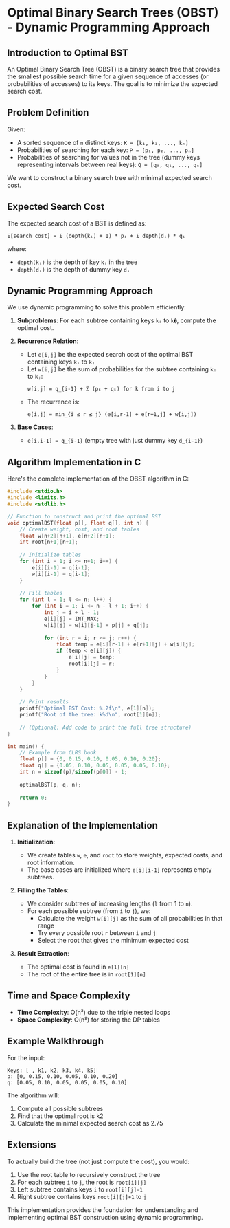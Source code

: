 # Optimal Binary Search Trees (OBST) - Dynamic Programming Approach

## Introduction to Optimal BST

An Optimal Binary Search Tree (OBST) is a binary search tree that provides the smallest possible search time for a given sequence of accesses (or probabilities of accesses) to its keys. The goal is to minimize the expected search cost.

## Problem Definition

Given:
- A sorted sequence of `n` distinct keys: `K = [k₁, k₂, ..., kₙ]`
- Probabilities of searching for each key: `P = [p₁, p₂, ..., pₙ]`
- Probabilities of searching for values not in the tree (dummy keys representing intervals between real keys): `Q = [q₀, q₁, ..., qₙ]`

We want to construct a binary search tree with minimal expected search cost.

## Expected Search Cost

The expected search cost of a BST is defined as:
```
E[search cost] = Σ (depth(kᵢ) + 1) * pᵢ + Σ depth(dᵢ) * qᵢ
```
where:
- `depth(kᵢ)` is the depth of key `kᵢ` in the tree
- `depth(dᵢ)` is the depth of dummy key `dᵢ`

## Dynamic Programming Approach

We use dynamic programming to solve this problem efficiently:

1. **Subproblems**: For each subtree containing keys `kᵢ` to `k�`, compute the optimal cost.

2. **Recurrence Relation**:
   - Let `e[i,j]` be the expected search cost of the optimal BST containing keys `kᵢ` to `kⱼ`
   - Let `w[i,j]` be the sum of probabilities for the subtree containing `kᵢ` to `kⱼ`:
     ```
     w[i,j] = q_{i-1} + Σ (pₖ + qₖ) for k from i to j
     ```
   - The recurrence is:
     ```
     e[i,j] = min_{i ≤ r ≤ j} (e[i,r-1] + e[r+1,j] + w[i,j])
     ```

3. **Base Cases**:
   - `e[i,i-1] = q_{i-1}` (empty tree with just dummy key `d_{i-1}`)

## Algorithm Implementation in C

Here's the complete implementation of the OBST algorithm in C:

```c
#include <stdio.h>
#include <limits.h>
#include <stdlib.h>

// Function to construct and print the optimal BST
void optimalBST(float p[], float q[], int n) {
    // Create weight, cost, and root tables
    float w[n+2][n+1], e[n+2][n+1];
    int root[n+1][n+1];
    
    // Initialize tables
    for (int i = 1; i <= n+1; i++) {
        e[i][i-1] = q[i-1];
        w[i][i-1] = q[i-1];
    }
    
    // Fill tables
    for (int l = 1; l <= n; l++) {
        for (int i = 1; i <= n - l + 1; i++) {
            int j = i + l - 1;
            e[i][j] = INT_MAX;
            w[i][j] = w[i][j-1] + p[j] + q[j];
            
            for (int r = i; r <= j; r++) {
                float temp = e[i][r-1] + e[r+1][j] + w[i][j];
                if (temp < e[i][j]) {
                    e[i][j] = temp;
                    root[i][j] = r;
                }
            }
        }
    }
    
    // Print results
    printf("Optimal BST Cost: %.2f\n", e[1][n]);
    printf("Root of the tree: k%d\n", root[1][n]);
    
    // (Optional: Add code to print the full tree structure)
}

int main() {
    // Example from CLRS book
    float p[] = {0, 0.15, 0.10, 0.05, 0.10, 0.20};
    float q[] = {0.05, 0.10, 0.05, 0.05, 0.05, 0.10};
    int n = sizeof(p)/sizeof(p[0]) - 1;
    
    optimalBST(p, q, n);
    
    return 0;
}
```

## Explanation of the Implementation

1. **Initialization**:
   - We create tables `w`, `e`, and `root` to store weights, expected costs, and root information.
   - The base cases are initialized where `e[i][i-1]` represents empty subtrees.

2. **Filling the Tables**:
   - We consider subtrees of increasing lengths (`l` from 1 to `n`).
   - For each possible subtree (from `i` to `j`), we:
     - Calculate the weight `w[i][j]` as the sum of all probabilities in that range
     - Try every possible root `r` between `i` and `j`
     - Select the root that gives the minimum expected cost

3. **Result Extraction**:
   - The optimal cost is found in `e[1][n]`
   - The root of the entire tree is in `root[1][n]`

## Time and Space Complexity

- **Time Complexity**: O(n³) due to the triple nested loops
- **Space Complexity**: O(n²) for storing the DP tables

## Example Walkthrough

For the input:
```
Keys: [ , k1, k2, k3, k4, k5]
p: [0, 0.15, 0.10, 0.05, 0.10, 0.20]
q: [0.05, 0.10, 0.05, 0.05, 0.05, 0.10]
```

The algorithm will:
1. Compute all possible subtrees
2. Find that the optimal root is k2
3. Calculate the minimal expected search cost as 2.75

## Extensions

To actually build the tree (not just compute the cost), you would:
1. Use the root table to recursively construct the tree
2. For each subtree `i` to `j`, the root is `root[i][j]`
3. Left subtree contains keys `i` to `root[i][j]-1`
4. Right subtree contains keys `root[i][j]+1` to `j`

This implementation provides the foundation for understanding and implementing optimal BST construction using dynamic programming.
